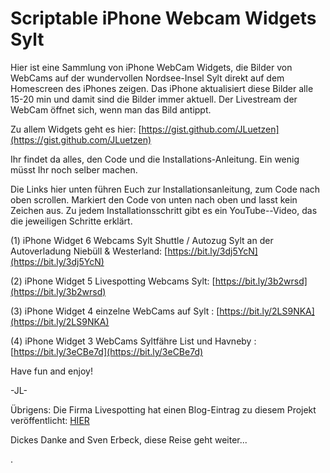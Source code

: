 # Scriptable iPhone Webcam Widgets Sylt
Hier ist eine Sammlung von iPhone WebCam Widgets, die Bilder von WebCams auf der wundervollen Nordsee-Insel Sylt direkt auf dem Homescreen des iPhones zeigen.
Das iPhone aktualisiert diese Bilder alle 15-20 min und damit sind die Bilder immer aktuell. 
Der Livestream der WebCam öffnet sich, wenn man das Bild antippt.

Zu allem Widgets geht es hier:
[https://gist.github.com/JLuetzen](https://gist.github.com/JLuetzen)

Ihr findet da alles, den Code und die Installations-Anleitung. Ein wenig müsst Ihr noch selber machen.


Die Links hier unten führen Euch zur Installationsanleitung, zum Code nach oben scrollen. Markiert den Code von unten nach oben und lasst kein Zeichen aus.
Zu jedem Installationsschritt gibt es ein YouTube--Video, das die jeweiligen Schritte erklärt. 

(1) iPhone Widget 6 Webcams Sylt Shuttle / Autozug Sylt an der Autoverladung Niebüll & Westerland: [https://bit.ly/3dj5YcN](https://bit.ly/3dj5YcN)

(2) iPhone Widget 5 Livespotting Webcams Sylt: [https://bit.ly/3b2wrsd](https://bit.ly/3b2wrsd) 

(3) iPhone Widget 4 einzelne WebCams auf Sylt : [https://bit.ly/2LS9NKA](https://bit.ly/2LS9NKA) 

(4) iPhone Widget 3 WebCams Syltfähre List und Havneby : [https://bit.ly/3eCBe7d](https://bit.ly/3eCBe7d)

Have fun and enjoy!

-JL-


Übrigens: 
Die Firma Livespotting hat einen Blog-Eintrag zu diesem Projekt veröffentlicht: [HIER](https://livespotting.com/blog/ios-widget-fuer-livespotting-webcams-sylt)


Dickes Danke and Sven Erbeck, diese Reise geht weiter...

.
